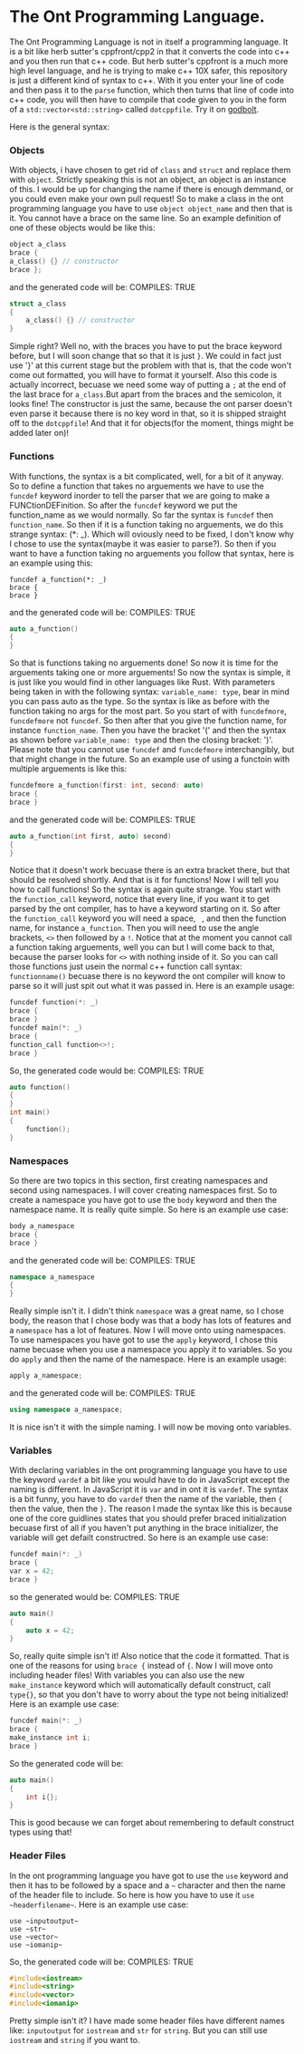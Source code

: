 # The Ont Programming Language.

The Ont Programming Language is not in itself a programming language. It is a bit like herb sutter's cppfront/cpp2 in that it converts the code into c++ and you then run that c++ code. But herb sutter's cppfront is a much more high level language, and he is trying to make c++ 10X safer, this repository is just a different kind of syntax to c++. With it you enter your line of code and then pass it to the `parse` function, which then turns that line of code into c++ code, you will then have to compile that code given to you in the form of a `std::vector<std::string>` called `dotcppfile`.
Try it on [godbolt](https://godbolt.org/z/6YsdWraYf).

Here is the general syntax:

### Objects

With objects, i have chosen to get rid of `class` and `struct` and replace them with `object`. Strictly speaking this is not an object, an object is an instance of this. I would be up for changing the name if there is enough demmand, or you could even make your own pull request! So to make a class in the ont programming language you have to use `object object_name` and then that is it. You cannot have a brace on the same line. So an example definition of one of these objects would be like this:
```C++
object a_class
brace {
a_class() {} // constructor
brace };
```
and the generated code will be:                                                                                         COMPILES: TRUE
```C++
struct a_class
{
    a_class() {} // constructor
}
```
Simple right? Well no, with the braces you have to put the brace keyword before, but I will soon change that so that it is just `}`. We could in fact just use '}' at this current stage but the problem with that is, that the code won't come out formatted, you will have to format it yourself. Also this code is actually incorrect, becuase we need some way of putting a `;` at the end of the last brace for `a_class`.But apart from the braces and the semicolon, it looks fine! The constructor is just the same, because the ont parser doesn't even parse it because there is no key word in that, so it is shipped straight off to the `dotcppfile`! And that it for objects(for the moment, things might be added later on)!

### Functions

With functions, the syntax is a bit complicated, well, for a bit of it anyway. So to define a function that takes no arguements we have to use the `funcdef` keyword inorder to tell the parser that we are going to make a FUNCtionDEFinition. So after the `funcdef` keyword we put the function_name as we would normally. So far the syntax is `funcdef` then `function_name`. So then if it is a function taking no arguements, we do this strange syntax: (*: _). Which will oviously need to be fixed, I don't know why I chose to use the syntax(maybe it was easier to parse?). So then if you want to have a function taking no arguements you follow that syntax, here is an example using this:
```
funcdef a_function(*: _)
brace {
brace }
```
and the generated code will be:                                                                                           COMPILES: TRUE
```C++
auto a_function()
{
}
```
So that is functions taking no arguements done! So now it is time for the arguements taking one or more arguements! So now the syntax is simple, it is just like you would find in other languages like Rust. With parameters being taken in with the following syntax: `variable_name: type`, bear in mind you can pass auto as the type. So the syntax is like as before with the function taking no args for the most part. So you start of with `funcdefmore`, `funcdefmore` not `funcdef`. So then after that you give the function name, for instance `function_name`. Then you have the bracket '(' and then the syntax as shown before `variable_name: type` and then the closing bracket: ')'. Please note that you cannot use `funcdef` and `funcdefmore` interchangibly, but that might change in the future. So an example use of using a functoin with multiple arguements is like this:
```C++
funcdefmore a_function(first: int, second: auto)
brace {
brace }
```
and the generated code will be:                                                                                              COMPILES: TRUE
```C++
auto a_function(int first, auto) second)
{
}
```
Notice that it doesn't work becuase there is an extra bracket there, but that should be resolved shortly. And that is it for functions! Now I will tell you how to call functions!
So the syntax is again quite strange. You start with the `function_call` keyword, notice that every line, if you want it to get parsed by the ont compiler, has to have a keyword starting on it. So after the `function_call` keyword you will need a space, ` `, and then the function name, for instance `a_function`. Then you will need to use the angle brackets, `<>` then followed by a `!`. Notice that at the moment you cannot call a function taking arguements, well you can but I will come back to that, because the parser looks for `<>` with nothing inside of it. So you can call those functions just usein the normal c++ function call syntax: `functionname()` becuase there is no keyword the ont compiler will know to parse so it will just spit out what it was passed in. Here is an example usage:

```C++
funcdef function(*: _)
brace {
brace }
funcdef main(*: _)
brace {
function_call function<>!;
brace }
```
So, the generated code would be:                                                                                           COMPILES: TRUE
```C++
auto function()
{
}
int main()
{
    function();
}
```

### Namespaces

So there are two topics in this section, first creating namespaces and second using namespaces. I will cover creating namespaces first. So to create a namespace you have got to use the `body` keyword and then the namespace name. It is really quite simple. So here is an example use case:
```C++
body a_namespace
brace {
brace }
```
and the generated code will be:                                                                                                   COMPILES: TRUE
```C++
namespace a_namespace
{
}
```
Really simple isn't it. I didn't think `namespace` was a great name, so I chose body, the reason that I chose body was that a body has lots of features and a `namespace` has a lot of features.
Now I will move onto using namespaces. To use namespaces you have got to use the `apply` keyword, I chose this name becuase when you use a namespace you apply it to variables. So you do `apply` and then the name of the namespace. Here is an example usage:
```C++
apply a_namespace;
```
and the generated code will be:                                                                                                         COMPILES: TRUE
```C++
using namespace a_namespace;
```
It is nice isn't it with the simple naming. I will now be moving onto variables.

### Variables
With declaring variables in the ont programming language you have to use the keyword `vardef` a bit like you would have to do in JavaScript except the naming is different. In JavaScript it is `var` and in ont it is `vardef`. The syntax is a bit funny, you have to do `vardef` then the name of the variable, then `{` then the value, then the `}`. The reason I made the syntax like this is because one of the core guidlines states that you should prefer braced initialization becuase first of all if you haven't put anything in the brace initializer, the variable will get defailt constructred. So here is an example use case:
```C++
funcdef main(*: _)
brace {
var x = 42;
brace }
```
so the generated would be:                                                                                                               COMPILES: TRUE
```C++
auto main()
{
    auto x = 42;
}
```
So, really quite simple isn't it! Also notice that the code it formatted. That is one of the reasons for using `brace {` instead of `{`. Now I will move onto including header files! With variables you can also use the new `make_instance` keyword which will automatically default construct, call `type{}`, so that you don't have to worry about the type not being initialized! Here is an example use case:
```C++
funcdef main(*: _)
brace {
make_instance int i;
brace } 
```
So the generated code will be:
```C++
auto main()
{
    int i{};
}
```
This is good because we can forget about remembering to default construct types using that!

### Header Files

In the ont programming language you have got to use the `use` keyword and then it has to be followed by a space and a `~` character and then the name of the header file to include. So here is how you have to use it `use ~headerfilename~`. Here is an example use case:
```
use ~inputoutput~
use ~str~
use ~vector~
use ~iomanip~
```
So, the generated code will be:                                                                     COMPILES: TRUE
```C++
#include<iostream>
#include<string>
#include<vector>
#include<iomanip>
```
Pretty simple isn't it? I have made some header files have different names like: `inputoutput` for `iostream` and `str` for `string`. But you can still use `iostream` and `string` if you want to.
